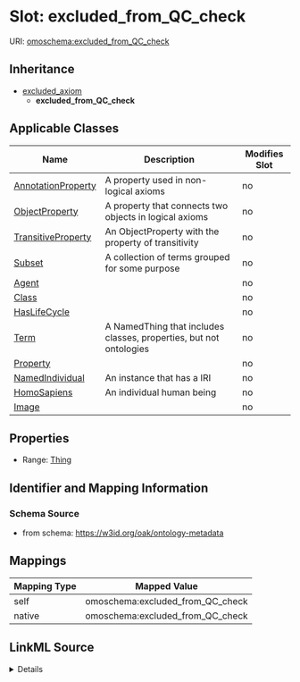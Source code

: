 

# Slot: excluded_from_QC_check



URI: [omoschema:excluded_from_QC_check](https://w3id.org/oak/ontology-metadata/excluded_from_QC_check)




## Inheritance

* [excluded_axiom](excluded_axiom.md)
    * **excluded_from_QC_check**






## Applicable Classes

| Name | Description | Modifies Slot |
| --- | --- | --- |
| [AnnotationProperty](AnnotationProperty.md) | A property used in non-logical axioms |  no  |
| [ObjectProperty](ObjectProperty.md) | A property that connects two objects in logical axioms |  no  |
| [TransitiveProperty](TransitiveProperty.md) | An ObjectProperty with the property of transitivity |  no  |
| [Subset](Subset.md) | A collection of terms grouped for some purpose |  no  |
| [Agent](Agent.md) |  |  no  |
| [Class](Class.md) |  |  no  |
| [HasLifeCycle](HasLifeCycle.md) |  |  no  |
| [Term](Term.md) | A NamedThing that includes classes, properties, but not ontologies |  no  |
| [Property](Property.md) |  |  no  |
| [NamedIndividual](NamedIndividual.md) | An instance that has a IRI |  no  |
| [HomoSapiens](HomoSapiens.md) | An individual human being |  no  |
| [Image](Image.md) |  |  no  |







## Properties

* Range: [Thing](Thing.md)





## Identifier and Mapping Information







### Schema Source


* from schema: https://w3id.org/oak/ontology-metadata




## Mappings

| Mapping Type | Mapped Value |
| ---  | ---  |
| self | omoschema:excluded_from_QC_check |
| native | omoschema:excluded_from_QC_check |




## LinkML Source

<details>
```yaml
name: excluded_from_QC_check
from_schema: https://w3id.org/oak/ontology-metadata
rank: 1000
is_a: excluded_axiom
alias: excluded_from_QC_check
domain_of:
- HasLifeCycle
range: Thing

```
</details>